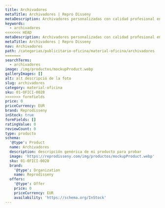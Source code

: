 ```yaml
---
title: Archivadores
metaTitle: Archivadores | Repro Disseny
metaDescription: Archivadores personalizadas con calidad profesional en Cataluña.
keywords:
  - archivadores
<<<<<<< HEAD
metaDescription: Archivadores personalizadas con calidad profesional en Cataluña.
metaTitle: Archivadores | Repro Disseny
nav: Archivadores
path: /categorias/publicitario-oficina/material-oficina/archivadores
=======
searchTerms:
  - archivadores
image: /img/productos/mockupProduct.webp
galleryImages: []
alt: alt descripció de la foto
slug: archivadores
category: material-oficina
sku: 01-OFICI-0028
>>>>>>> formfields
price: 0
priceCurrency: EUR
brand: Reprodisseny
inStock: true
formFields: []
ratingValue: 0
reviewCount: 0
type: producto
schema:
  '@type': Product
  name: Archivadores
  description: descripción genérica de mi producto para probar
  image: 'https://reprodisseny.com/img/productos/mockupProduct.webp'
  sku: 01-OFICI-0028
  brand:
    '@type': Organization
    name: Reprodisseny
  offers:
    '@type': Offer
    price: 0
    priceCurrency: EUR
    availability: 'https://schema.org/InStock'
---
```



